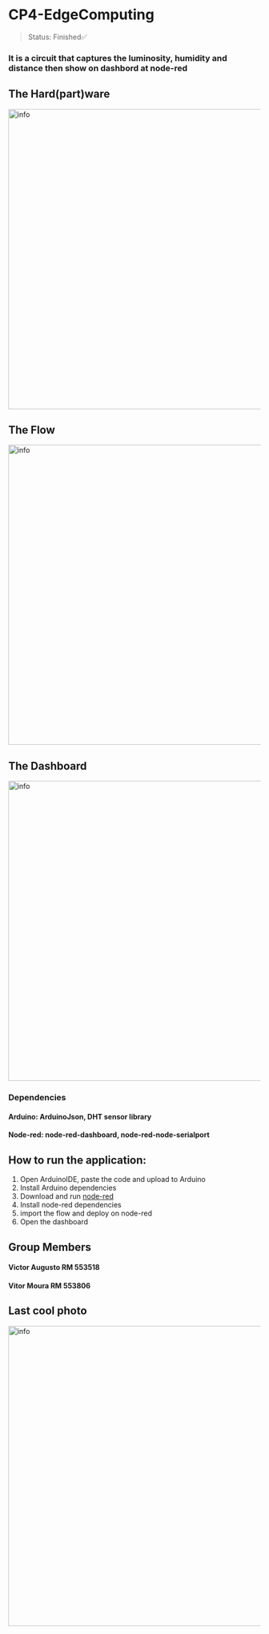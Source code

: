 # CP4-EdgeComputing

>Status: Finished✅

### It is a circuit that captures the luminosity, humidity and distance then show on dashbord at node-red


## The Hard(part)ware
<img width="600" alt="info" src="https://github.com/Victor-Otsuga/CP4-EdgeComputing/assets/105857027/d18e089d-f1b1-4735-a28e-2fe68f06b1ce">

## The Flow
<img width="600" alt="info" src="https://github.com/Victor-Otsuga/CP4-EdgeComputing/assets/105857027/fdc8fc8c-f1b6-430e-b853-13b121144379">

## The Dashboard
<img width="600" alt="info" src="https://github.com/Victor-Otsuga/CP4-EdgeComputing/assets/105857027/3a1d786b-42f9-4340-b5a7-015cb46f6446">

### Dependencies 

#### Arduino: ArduinoJson, DHT sensor library
#### Node-red: node-red-dashboard, node-red-node-serialport


## How to run the application:
1) Open ArduinoIDE, paste the code and upload to Arduino
2) Install Arduino dependencies
4) Download and run <a href="https://nodered.org/docs/getting-started/local">node-red</a>
5) Install node-red dependencies
6) import the flow and deploy on node-red
7) Open the dashboard


## Group Members
#### Victor Augusto   RM 553518
#### Vitor Moura      RM 553806


## Last cool photo
<img width="600" alt="info" src="https://github.com/Victor-Otsuga/CP4-EdgeComputing/assets/105857027/80837c0f-aa69-494d-aa7d-88816948204c">
